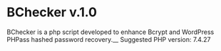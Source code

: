 # BChecker v.1.0
BChecker is a php script developed to enhance Bcrypt and WordPress PHPass hashed password recovery.__
Suggested PHP version: 7.4.27
